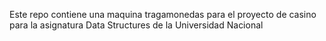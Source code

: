 Este repo contiene una maquina tragamonedas para el proyecto de casino para la asignatura Data Structures de la Universidad Nacional
